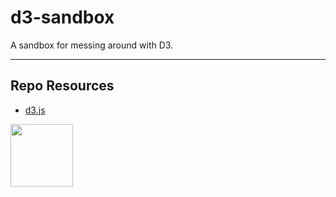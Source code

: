 # d3-sandbox

A sandbox for messing around with D3.

---

## Repo Resources

- [d3.js](https://d3js.org/)

<a href="https://codeadam.ca">
<img src="https://codeadam.ca/images/code-block.png" width="100">
</a>
